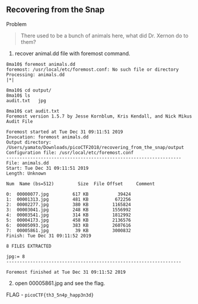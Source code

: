 ## Recovering from the Snap

Problem

>There used to be a bunch of animals here, what did Dr. Xernon do to them?

1. recover animal.dd file with foremost command.
```
8ma10$ foremost animals.dd 
foremost: /usr/local/etc/foremost.conf: No such file or directory
Processing: animals.dd
|*|

8ma10$ cd output/
8ma10$ ls
audit.txt   jpg

8ma10$ cat audit.txt
Foremost version 1.5.7 by Jesse Kornblum, Kris Kendall, and Nick Mikus
Audit File

Foremost started at Tue Dec 31 09:11:51 2019
Invocation: foremost animals.dd 
Output directory: /Users/yamato/Downloads/picoCTF2018/recovering_from_the_snap/output
Configuration file: /usr/local/etc/foremost.conf
------------------------------------------------------------------
File: animals.dd
Start: Tue Dec 31 09:11:51 2019
Length: Unknown
 
Num	 Name (bs=512)	       Size	 File Offset	 Comment 

0:	00000077.jpg 	     617 KB 	      39424 	 
1:	00001313.jpg 	     481 KB 	     672256 	 
2:	00002277.jpg 	     380 KB 	    1165824 	 
3:	00003041.jpg 	     248 KB 	    1556992 	 
4:	00003541.jpg 	     314 KB 	    1812992 	 
5:	00004173.jpg 	     458 KB 	    2136576 	 
6:	00005093.jpg 	     383 KB 	    2607616 	 
7:	00005861.jpg 	      39 KB 	    3000832 	 
Finish: Tue Dec 31 09:11:52 2019

8 FILES EXTRACTED
	
jpg:= 8
------------------------------------------------------------------

Foremost finished at Tue Dec 31 09:11:52 2019
```

2. open 00005861.jpg and see the flag.

FLAG - `picoCTF{th3_5n4p_happ3n3d}`